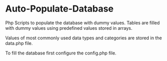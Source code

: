 # Auto-Populate-Database
Php Scripts to populate the database with dummy values. Tables are filled with dummy values using predefined values stored in arrays.

Values of most commonly used data types and categories are stored in the data.php file.

To fill the database first configure the config.php file.

